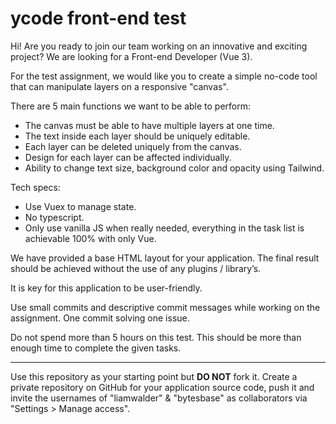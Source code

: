 # ycode front-end test
Hi! Are you ready to join our team working on an innovative and exciting project? We are looking for a Front-end Developer (Vue 3).

For the test assignment, we would like you to create a simple no-code tool that can manipulate layers on a responsive "canvas".

There are 5 main functions we want to be able to perform:

- The canvas must be able to have multiple layers at one time.
- The text inside each layer should be uniquely editable.
- Each layer can be deleted uniquely from the canvas.
- Design for each layer can be affected individually.
- Ability to change text size, background color and opacity using Tailwind.

Tech specs:
- Use Vuex to manage state.
- No typescript.
- Only use vanilla JS when really needed, everything in the task list is achievable 100% with only Vue.

We have provided a base HTML layout for your application. The final result should be achieved without the use of any plugins / library’s.
 
It is key for this application to be user-friendly.
 
Use small commits and descriptive commit messages while working on the assignment. One commit solving one issue.

Do not spend more than 5 hours on this test. This should be more than enough time to complete the given tasks.

---
Use this repository as your starting point but **DO NOT** fork it. Create a private repository on GitHub for your application source code, push it and invite the usernames of "liamwalder" & "bytesbase" as collaborators via "Settings > Manage access".
